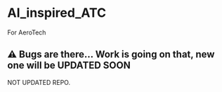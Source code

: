 # AI_inspired_ATC
For AeroTech


## :warning: Bugs are there... Work is going on that, new one will be **UPDATED SOON**
NOT UPDATED REPO.
